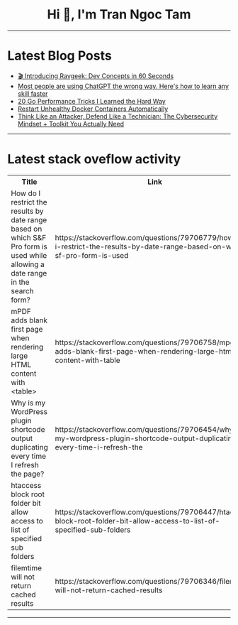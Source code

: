 <h1 align="center">Hi 👋, I'm Tran Ngoc Tam</h1>

---

# Latest Blog Posts 
<!-- BLOG-POST-LIST:START -->
- [🎬 Introducing Ravgeek: Dev Concepts in 60 Seconds](https://dev.to/ravgeetdhillon/introducing-ravgeek-dev-concepts-in-60-seconds-54nj)
- [Most people are using ChatGPT the wrong way. Here&#39;s how to learn any skill faster](https://dev.to/manasi_patil_/most-people-are-using-chatgpt-the-wrong-way-heres-how-to-learn-any-skill-faster-10bm)
- [20 Go Performance Tricks I Learned the Hard Way](https://dev.to/leapcell/20-go-performance-tricks-i-learned-the-hard-way-2h8h)
- [Restart Unhealthy Docker Containers Automatically](https://dev.to/binarypatrick/restart-unhealthy-docker-containers-automatically-4c00)
- [Think Like an Attacker, Defend Like a Technician: The Cybersecurity Mindset + Toolkit You Actually Need](https://dev.to/nullc0d3/think-like-an-attacker-defend-like-a-technician-the-cybersecurity-mindset-toolkit-you-actually-4jo9)
<!-- BLOG-POST-LIST:END -->

---

# Latest stack oveflow activity
<table>
  <tr><th>Title</th><th>Link</th></tr>
  <!-- STACKOVERFLOW:START --><tr><td>How do I restrict the results by date range based on which S&amp;F Pro form is used while allowing a date range in the search form?</td><td>https://stackoverflow.com/questions/79706779/how-do-i-restrict-the-results-by-date-range-based-on-which-sf-pro-form-is-used</td></tr><tr><td>mPDF adds blank first page when rendering large HTML content with &lt;table&gt;</td><td>https://stackoverflow.com/questions/79706758/mpdf-adds-blank-first-page-when-rendering-large-html-content-with-table</td></tr><tr><td>Why is my WordPress plugin shortcode output duplicating every time I refresh the page?</td><td>https://stackoverflow.com/questions/79706454/why-is-my-wordpress-plugin-shortcode-output-duplicating-every-time-i-refresh-the</td></tr><tr><td>htaccess block root folder bit allow access to list of specified sub folders</td><td>https://stackoverflow.com/questions/79706447/htaccess-block-root-folder-bit-allow-access-to-list-of-specified-sub-folders</td></tr><tr><td>filemtime will not return cached results</td><td>https://stackoverflow.com/questions/79706346/filemtime-will-not-return-cached-results</td></tr><!-- STACKOVERFLOW:END -->
</table>

---


